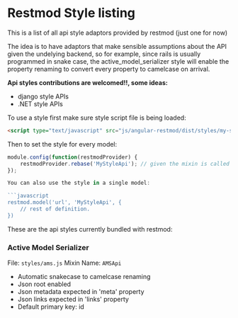 # Restmod Style listing

This is a list of all api style adaptors provided by restmod (just one for now)

The idea is to have adaptors that make sensible assumptions about the API given
the undelying backend, so for example, since rails is usually programmed in snake case,
the active_model_serializer style will enable the property renaming to convert every
property to camelcase on arrival.

**Api styles contributions are welcomed!!, some ideas:**
* django style APIs
* .NET style APIs

To use a style first make sure style script file is being loaded:

```html
<script type="text/javascript" src="js/angular-restmod/dist/styles/my-style.min.js"></script>
```

Then to set the style for every model:

```javascript
module.config(function(restmodProvider) {
	restmodProvider.rebase('MyStyleApi'); // given the mixin is called MyStyleApi
});

You can also use the style in a single model:

```javascript
restmod.model('url', 'MyStyleApi', {
	// rest of definition.
})
```

These are the api styles currently bundled with restmod:

### Active Model Serializer

File: `styles/ams.js`
Mixin Name: `AMSApi`

* Automatic snakecase to camelcase renaming
* Json root enabled
* Json metadata expected in 'meta' property
* Json links expected in 'links' property
* Default primary key: id
